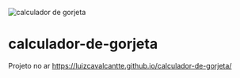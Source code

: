![calculador de gorjeta](https://user-images.githubusercontent.com/85976619/133871940-6ebdedf1-d35b-4d55-a95d-4c7eeb7ce699.gif)
# calculador-de-gorjeta

Projeto no ar  https://luizcavalcantte.github.io/calculador-de-gorjeta/
